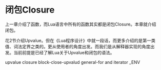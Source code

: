 # 闭包Closure

上一章介绍了函数，而Lua语言中所有的函数其实都是闭包Closure。本章就介绍闭包。

花2节介绍Upvalue。但在《Lua程序设计》中就一段话，而更多介绍的是第一类值、词法定界之类的。更从使用者的角度出发。而我们是从解释器实现的角度出发。当前前提是已经了解Lua关于Upvalue和闭包的语法。

upvalue
closure
block-close-upvalud
general-for and iterator
_ENV